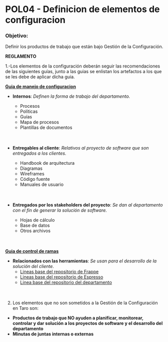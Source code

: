 # POL04 - Definicion de elementos de configuracion

### Objetivo:
<p>Definir los productos de trabajo que están bajo Gestión de la Configuración.</p>

**REGLAMENTO**

1.-Los elementos de la configuración deberán seguir las recomendaciones de las siguientes guías, junto a las guias se enlistan los artefactos a los que se les debe de aplicar dicha guia.

 <p><strong><a href="">Guia de manejo de configuracion</a></strong></p>
     
 * **Internos**:
      *Definen la forma de trabajo del departamento.*
    <ul>
          <li>Procesos</li>
          <li>Políticas</li>
          <li>Guías</li>
          <li>Mapa de procesos</li>
          <li>Plantillas de documentos</li>
     </ul>
     <br></br>

* **Entregables al cliente**:
    *Relativos al proyecto de software que son entregados a los clientes.*
     <ul>
          <li>Handbook de arquitectura</li>
          <li>Diagramas</li>
          <li>Wireframes</li>
          <li>Código fuente</li>
          <li>Manuales de usuario</li>   
      </ul>
      <br></br>
      
* **Entregados por los stakeholders del proyecto**:
    *Se dan al departamento con el fin de generar la solución de software.*
     <ul>
          <li>Hojas de cálculo</li>
          <li>Base de datos</li>
          <li>Otros archivos</li>
     </ul>
     <br></br>

<p><strong><a href="">Guia de control de ramas</a></strong></p>

* **Relacionados con las herramientas**:
_Se usan para el desarrollo de la solución del cliente._
    <ul>
          <li><a href="">Lineas base del repositorio de Frappe</a></li>
          <li><a href="">Lineas base del repositorio de Espresso</a></li>
          <li><a href="">Linea base del repositorio del departamento</a></li>
    </ul>
    <br></br>   

2. Los elementos que no son sometidos a la Gestión de la Configuración en Taro son:

* **Productos de trabajo que NO ayuden a planificar, monitorear, controlar y dar solución a los proyectos de software y el desarrollo del departamento** 
* **Minutas de juntas internas o externas**

